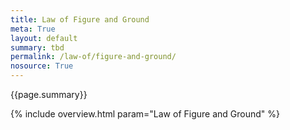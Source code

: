 ```yaml
---
title: Law of Figure and Ground
meta: True
layout: default
summary: tbd  
permalink: /law-of/figure-and-ground/
nosource: True
---
```


<div class="hero">{{page.summary}}</div>

{% include overview.html param="Law of Figure and Ground" %}
